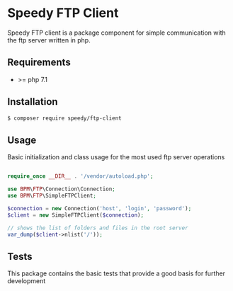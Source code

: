 # Speedy FTP Client

Speedy FTP client is a package component for simple communication with the ftp server written in php.

## Requirements

- \>= php 7.1


## Installation

```sh
$ composer require speedy/ftp-client
```

## Usage

Basic initialization and class usage for the most used ftp server operations

```php

require_once __DIR__ . '/vendor/autoload.php';

use BPM\FTP\Connection\Connection;
use BPM\FTP\SimpleFTPClient;

$connection = new Connection('host', 'login', 'password');
$client = new SimpleFTPClient($connection);

// shows the list of folders and files in the root server
var_dump($client->nlist('/'));
```

## Tests

This package contains the basic tests that provide a good basis for further development